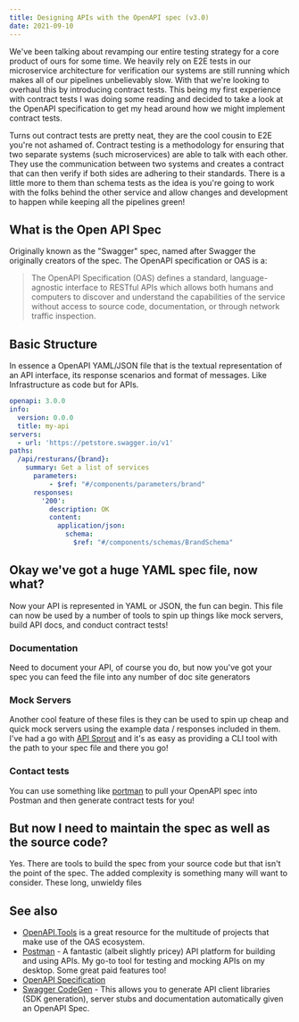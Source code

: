 ```yaml
---
title: Designing APIs with the OpenAPI spec (v3.0)
date: 2021-09-10
---
```


We've been talking about revamping our entire testing strategy for a core product of ours for some time. We heavily 
rely on E2E tests in our microservice architecture for verification our systems are still running which makes all of our
pipelines unbelievably slow. With that we're looking to overhaul this by introducing contract tests. This being my first experience with contract tests I was doing some reading and decided to take a look at the OpenAPI
specification to get my head around how we might implement contract tests.

Turns out contract tests are pretty neat, they are the cool cousin to E2E you're not ashamed of. Contract testing is a methodology for ensuring that two separate systems (such microservices) are able to talk with each
other. They use the communication between two systems and creates a contract that can then verify if both sides are
adhering to their standards. There is a little more to them than schema tests as the idea is you're going to work with
the folks behind the other service and allow changes and development to happen while keeping all the pipelines green!



## What is the Open API Spec

Originally known as the "Swagger" spec, named after Swagger the originally creators of the spec. The OpenAPI 
specification or OAS is a:

> The OpenAPI Specification (OAS) defines a standard, language-agnostic interface to RESTful APIs which allows both 
> humans and computers to discover and understand the capabilities of the service without access to source code, 
> documentation, or through network traffic inspection.

## Basic Structure

In essence a OpenAPI YAML/JSON file that is the textual representation of an API interface, its response scenarios and
format of messages. Like Infrastructure as code but for APIs. 

```yaml
openapi: 3.0.0
info:
  version: 0.0.0
  title: my-api
servers:
  - url: 'https://petstore.swagger.io/v1'
paths:
  /api/resturans/{brand}:
    summary: Get a list of services
      parameters:
          - $ref: "#/components/parameters/brand"
      responses:
        '200':
          description: OK
          content:
            application/json:
              schema:
                $ref: "#/components/schemas/BrandSchema"
```

## Okay we've got a huge YAML spec file, now what?

Now your API is represented in YAML or JSON, the fun can begin. This file can now be used by a number of tools to spin
up things like mock servers, build API docs, and conduct contract tests!

### Documentation

Need to document your API, of course you do, but now you've got your spec you can feed the file into any number of doc site generators

### Mock Servers

Another cool feature of these files is they can be used to spin up cheap and quick mock servers using the example data 
/ responses included in them. I've had a go with [API Sprout](https://github.com/danielgtaylor/apisprout) and it's as 
easy as providing a CLI tool with the path to your spec file and there you go! 

### Contact tests



You can use something like [portman](https://github.com/apideck-libraries/portman) to pull your OpenAPI spec into 
Postman and then generate contract tests for you!

## But now I need to maintain the spec as well as the source code?

Yes. There are tools to build the spec from your source code but that isn't the point of the spec. The added complexity
is something many will want to consider. These long, unwieldy files 

## See also

- [OpenAPI.Tools](https://openapi.tools/) is a great resource for the multitude of projects that make use of the OAS 
ecosystem.
- [Postman](https://www.postman.com/) - A fantastic (albeit slightly pricey) API platform for building and using APIs.
My go-to tool for testing and mocking APIs on my desktop. Some great paid features too!
- [OpenAPI Specification](https://swagger.io/specification/)
- [Swagger CodeGen](https://github.com/swagger-api/swagger-codegen) - This allows you to generate API client libraries 
(SDK generation), server stubs and documentation automatically given an OpenAPI Spec.
